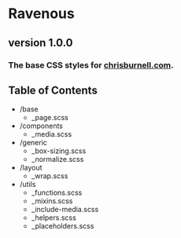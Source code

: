 # Ravenous

## version 1.0.0

### The base CSS styles for [chrisburnell.com](https://chrisburnell.com/).

## Table of Contents

- /base
  - _page.scss
- /components
  - _media.scss
- /generic
  - _box-sizing.scss
  - _normalize.scss
- /layout
  - _wrap.scss
- /utils
  - _functions.scss
  - _mixins.scss
  - _include-media.scss
  - _helpers.scss
  - _placeholders.scss
